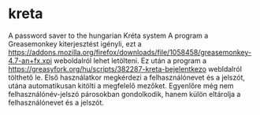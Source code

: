 # kreta
A password saver to the hungarian Kréta system
A program a Greasemonkey kiterjesztést igényli, ezt a https://addons.mozilla.org/firefox/downloads/file/1058458/greasemonkey-4.7-an+fx.xpi weboldalról lehet letölteni.
Ez után a program a https://greasyfork.org/hu/scripts/382287-kreta-bejelentkezo webldalról tölthető le.
Első használatkor megkérdezi a felhasználónevet és a jelszót, utána automatikusan kitölti a megfelelő mezőket.
Egyenlőre még nem felhasználónév-jelszó párosokban gondolkodik, hanem külön eltárolja a felhasználónevet és a jelszót.
